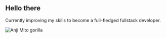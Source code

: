 ## Hello there
Currently improving my skills to become a full-fledged fullstack developer.


![Anji Mito gorilla](https://github.com/Aatreus01/Aatreus01/blob/main/anji-guilty-gear.gif)



